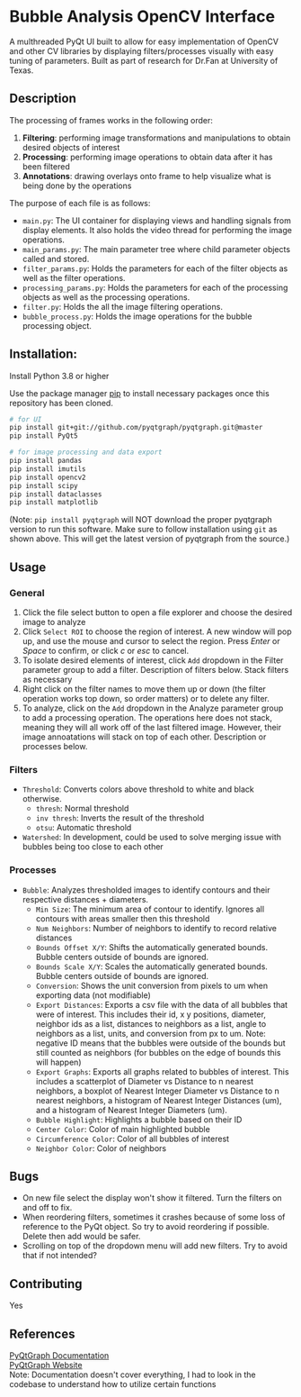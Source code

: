 # Bubble Analysis OpenCV Interface

A multhreaded PyQt UI built to allow for easy implementation of OpenCV and other CV libraries by displaying filters/processes visually with easy tuning of parameters. Built as part of research for Dr.Fan at University of Texas.

## Description

The processing of frames works in the following order:

1. **Filtering**: performing image transformations and manipulations to obtain desired objects of interest
2. **Processing**: performing image operations to obtain data after it has been filtered
3. **Annotations**: drawing overlays onto frame to help visualize what is being done by the operations

The purpose of each file is as follows:

- `main.py`: The UI container for displaying views and handling signals from display elements. It also holds the video thread for performing the image operations.
- `main_params.py`: The main parameter tree where child parameter objects called and stored.
- `filter_params.py`: Holds the parameters for each of the filter objects as well as the filter operations.
- `processing_params.py`: Holds the parameters for each of the processing objects as well as the processing operations.
- `filter.py`: Holds the all the image filtering operations. 
- `bubble_process.py`: Holds the image operations for the bubble processing object.

## Installation:

Install Python 3.8 or higher

Use the package manager [pip](https://pip.pypa.io/en/stable/) to install necessary packages once this repository has been cloned.

```bash
# for UI
pip install git+git://github.com/pyqtgraph/pyqtgraph.git@master
pip install PyQt5

# for image processing and data export
pip install pandas
pip install imutils
pip install opencv2
pip install scipy
pip install dataclasses
pip install matplotlib
```

(Note: `pip install pyqtgraph` will NOT download the proper pyqtgraph version to run this software. Make sure to follow installation using `git` as shown above. This will get the latest version of pyqtgraph from the source.)

## Usage

### General
1. Click the file select button to open a file explorer and choose the desired image to analyze
2. Click `Select ROI` to choose the region of interest. A new window will pop up, and use the mouse and cursor to select the region. Press *Enter* or *Space* to confirm, or click *c* or *esc* to cancel. 
3. To isolate desired elements of interest, click `Add` dropdown in the Filter parameter group to add a filter. Description of filters below. Stack filters as necessary
4. Right click on the filter names to move them up or down (the filter operation works top down, so order matters) or to delete any filter.
5. To analyze, click on the `Add` dropdown in the Analyze parameter group to add a processing operation. The operations here does not stack, meaning they will all work off of the last filtered image. However, their image annoatations will stack on top of each other. Description or processes below. 

### Filters
- `Threshold`: Converts colors above threshold to white and black otherwise. 
    - `thresh`: Normal threshold
    - `inv thresh`: Inverts the result of the threshold
    - `otsu`: Automatic threshold
- `Watershed`: In development, could be used to solve merging issue with bubbles being too close to each other

### Processes
- `Bubble`: Analyzes thresholded images to identify contours and their respective distances + diameters.
    - `Min Size`: The minimum area of contour to identify. Ignores all contours with areas smaller then this threshold
    - `Num Neighbors`: Number of neighbors to identify to record relative distances
    - `Bounds Offset X/Y`: Shifts the automatically generated bounds. Bubble centers outside of bounds are ignored.
    - `Bounds Scale X/Y`: Scales the automatically generated bounds. Bubble centers outside of bounds are ignored.
    - `Conversion`: Shows the unit conversion from pixels to um when exporting data (not modifiable)
    - `Export Distances`: Exports a csv file with the data of all bubbles that were of interest. This includes their id, x y positions, diameter, neighbor ids as a list, distances to neighbors as a list, angle to neighbors as a list, units, and conversion from px to um. Note: negative ID means that the bubbles were outside of the bounds but still counted as neighbors (for bubbles on the edge of bounds this will happen)
    - `Export Graphs`: Exports all graphs related to bubbles of interest. This includes a scatterplot of Diameter vs Distance to n nearest neighbors, a boxplot of Nearest Integer Diameter vs Distance to n nearest neighbors, a histogram of Nearest Integer Distances (um), and a histogram of Nearest Integer Diameters (um). 
    - `Bubble Highlight`: Highlights a bubble based on their ID 
    - `Center Color`: Color of main highlighted bubble
    - `Circumference Color`: Color of all bubbles of interest
    - `Neighbor Color`: Color of neighbors




## Bugs
- On new file select the display won't show it filtered. Turn the filters on and off to fix. 
- When reordering filters, sometimes it crashes because of some loss of reference to the PyQt object. So try to avoid reordering if possible. Delete then add would be safer.
- Scrolling on top of the dropdown menu will add new filters. Try to avoid that if not intended?


## Contributing
Yes

## References

[PyQtGraph Documentation](https://pyqtgraph.readthedocs.io/en/latest/)  
[PyQtGraph Website](https://www.pyqtgraph.org/)  
Note: Documentation doesn't cover everything, I had to look in the codebase to understand how to utilize certain functions
